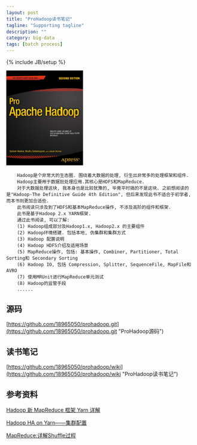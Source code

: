 ```yaml
---
layout: post
title: "ProHadoop读书笔记"
tagline: "Supporting tagline"
description: ""
category: big-data
tags: [batch process]
---
```

{% include JB/setup %}

![Pro-Hadoop](/assets/attachment/img/prohadoop.png)

        Hadoop是个非常大的生态圈. 围绕着大数据的处理, 衍生出非常多的处理框架和组件.
        Hadoop主要用于数据批处理应用.其核心是HDFS和MapReduce. 
        对于大数据处理这块, 我本身也是比较犹豫的, 毕竟平时搞的不是这块. 之前想阅读的是"Hadoop-The Definitive Guide 4th Edition", 但后来发现此书不适合于初学者, 而本书则更加合适些.
        此书阅读只涉及到了HDFS和基本MapReduce操作, 不涉及高阶的组件和框架. 
        此书是基于Hadoop 2.x YARN框架.
        通过此书阅读, 可以了解:
        (1) Hadoop组成部分及Hadoop1.x, Hadoop2.x 的主要组件
        (2) Hadoop环境搭建. 包括本地, 伪集群和集群方式
        (3) Hadoop 配置说明
        (4) Hadoop HDFS介绍及适用场景
        (5) MapReduce操作, 包括: 基本操作, Combiner, Partitioner, Total Sorting和 Secondary Sorting
        (6) Hadoop IO, 包括 Compression, Splitter, SequenceFile, MapFile和AVRO
        (7) 使用MRUnit进行MapReduce单元测试
        (8) Hadoop的监管手段
        ......
        
## 源码
[https://github.com/18965050/prohadoop.git](https://github.com/18965050/prohadoop.git "ProHadoop源码")

    
## 读书笔记
[https://github.com/18965050/prohadoop/wiki](https://github.com/18965050/prohadoop/wiki "ProHadoop读书笔记")
         
## 参考资料
[Hadoop 新 MapReduce 框架 Yarn 详解](https://www.ibm.com/developerworks/cn/opensource/os-cn-hadoop-yarn/ "Hadoop 新 MapReduce 框架 Yarn 详解")

[Hadoop HA on Yarn——集群配置](http://www.cnblogs.com/captainlucky/p/4654923.html "Hadoop HA on Yarn——集群配置")

[MapReduce:详解Shuffle过程](http://langyu.iteye.com/blog/992916 "MapReduce:详解Shuffle过程")